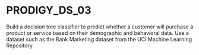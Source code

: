 # PRODIGY_DS_03
Build a decision tree classifier to predict whether a customer will purchase a product or service based on their demographic and behavioral data. Use a dataset such as the Bank Marketing dataset from the UCI Machine Learning Repository

